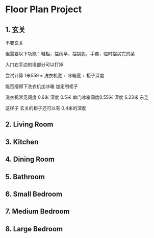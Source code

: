
# Floor Plan Project


## 1. 玄关

不要玄关

但需要以下功能：鞋柜，摆雨伞，摆钥匙，手套，临时摆买完的菜

入门右手边的墙部分可以打掉 

尝试计算 1米559 = 洗衣机宽 + 冰箱宽 + 柜子深度

能否摆得下洗衣机加冰箱 加定制柜子

洗衣机常见阔度 0.6米 深度 0.5米
单门冰箱阔度0.55米 深度 6.23米 东芝

这样子 玄关的柜子还可以有 0.4米的深度




## 2. Living Room



## 3. Kitchen




## 4. Dining Room



## 5. Bathroom




## 6. Small Bedroom



## 7. Medium Bedroom



## 8. Large Bedroom
